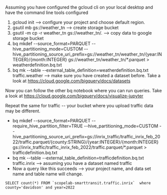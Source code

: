 Assuming you have configured the gcloud cli on your local desktop and have the command line tools configured

1. gcloud init --> configure your project and choose default region.
2. gsutil mb gs://weather_tn --> create storage bucket
3. gsutil -m cp -r weather_tn gs://weather_tn/. --> copy data to google storage bucket
4. bq mkdef --source_format=PARQUET --hive_partitioning_mode=CUSTOM --hive_partitioning_source_uri_prefix=gs://weather_tn/weather_tn/{year:INTEGER}/{month:INTEGER} gs://weather_tn/weather_tn/*.parquet > weatherdefinition.bq.txt
5. bq mk --table   --external_table_definition=weatherdefinition.bq.txt traffic.weather --> make sure you have created a dataset before. Take a look at https://cloud.google.com/bigquery/docs/datasets

Now you can follow the other bq notebook where you can run queries. Take a look at https://cloud.google.com/bigquery/docs/visualize-jupyter

Repeat the same for traffic -- your bucket where you upload traffic data may be different.

* bq mkdef --source_format=PARQUET --require_hive_partition_filter=TRUE --hive_partitioning_mode=CUSTOM --hive_partitioning_source_uri_prefix=gs://inrix_traffic/traffic_inrix_feb_2022/traffic.parquet/{county:STRING}/{year:INTEGER}/{month:INTEGER} gs://inrix_traffic/traffic_inrix_feb_2022/traffic.parquet/*.parquet > trafficdefinition.bq.txt
* bq mk --table   --external_table_definition=trafficdefinition.bq.txt  traffic.inrix --> assuming you have a dataset named traffic
* Now a query like this succeeds --> your project name, and data set name and table name will change.

```
SELECT count(*) FROM `scopelab-smarttransit.traffic.inrix`  where county='davidson' and year=2022
```
